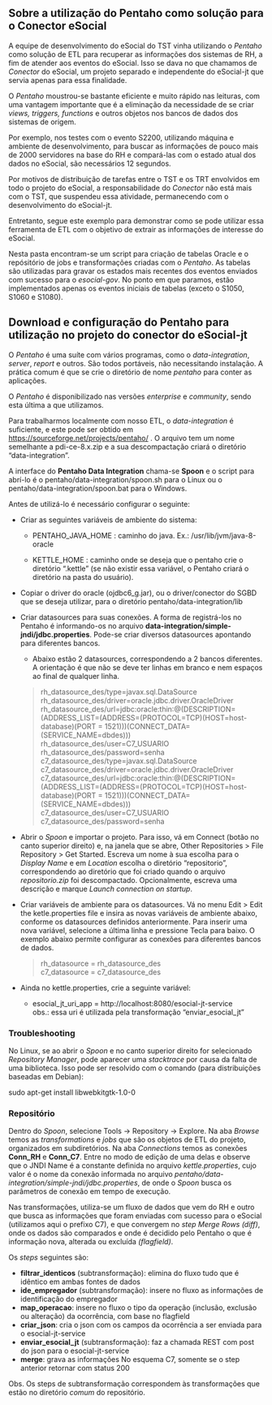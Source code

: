 ## Sobre a utilização do Pentaho como solução para o Conector eSocial

A equipe de desenvolvimento do eSocial do TST vinha utilizando o *Pentaho* como solução de ETL para recuperar as informações dos sistemas de RH, a fim de atender aos eventos do eSocial. Isso se dava no que chamamos de *Conector* do eSocial, um projeto separado e independente do eSocial-jt que servia apenas para essa finalidade.

O *Pentaho* moustrou-se bastante eficiente e muito rápido nas leituras, com uma vantagem importante que é a eliminação da necessidade de se criar *views, triggers, functions* e outros objetos nos bancos de dados dos sistemas de origem.

Por exemplo, nos testes com o evento S2200, utilizando máquina e ambiente de desenvolvimento, para buscar as informações de pouco mais de 2000 servidores na base do RH e compará-las com o estado atual dos dados no eSocial, são necessários 12 segundos.

Por motivos de distribuição de tarefas entre o TST e os TRT envolvidos em todo o projeto do eSocial, a responsabilidade do *Conector* não está mais com o TST, que suspendeu essa atividade, permanecendo com o desenvolvimento do eSocial-jt.

Entretanto, segue este exemplo para demonstrar como se pode utilizar essa ferramenta de ETL com o objetivo de extrair as informações de interesse do eSocial.

Nesta pasta encontram-se um script para criação de tabelas Oracle e o repósitório de jobs e transformações criadas com o *Pentaho*.
As tabelas são utilizadas para gravar os estados mais recentes dos eventos enviados com sucesso para o *esocial-gov*. No ponto em que paramos, estão implementados apenas os eventos iniciais de tabelas (exceto o S1050, S1060 e S1080).

## Download e configuração do Pentaho para utilização no projeto do conector do eSocial-jt

O *Pentaho* é uma suíte com vários programas, como o *data-integration*, *server*, *report* e outros. São todos portáveis, não necessitando instalação. A prática comum é que se crie o diretório de nome *pentaho* para conter as aplicações.

O *Pentaho* é disponibilizado nas versões *enterprise* e *community*, sendo esta última a que utilizamos.

Para trabalharmos localmente com nosso ETL, o *data-integration* é suficiente, e este pode ser obtido em https://sourceforge.net/projects/pentaho/ . O arquivo  tem um nome semelhante a pdi-ce-8.x.zip e a sua descompactação criará o diretório “data-integration”.

A interface do **Pentaho Data Integration** chama-se **Spoon** e o script para abrí-lo é o pentaho/data-integration/spoon.sh para o Linux ou o pentaho/data-integration/spoon.bat para o Windows.

Antes de utilizá-lo é necessário configurar o seguinte:

* Criar as seguintes variáveis de ambiente do sistema:</br>

	* PENTAHO_JAVA_HOME : caminho do java. Ex.: /usr/lib/jvm/java-8-oracle</br>

	* KETTLE_HOME : caminho onde se deseja que o pentaho crie o diretório “.kettle” (se não existir essa variável, o Pentaho criará o diretório na pasta do usuário). 

*  Copiar o driver do oracle (ojdbc6_g.jar), ou o driver/conector do SGBD que se deseja utilizar, para o diretório pentaho/data-integration/lib

* Criar datasources para suas conexões. A forma de registrá-los no Pentaho é informando-os no arquivo **data-integration/simple-jndi/jdbc.properties**. Pode-se criar diversos datasources apontando para diferentes bancos. 
  
  * Abaixo estão 2 datasources, correspondendo a  2 bancos diferentes. A orientação é que não se deve ter linhas em branco e nem espaços ao final de qualquer linha.
  
  > rh_datasource_des/type=javax.sql.DataSource</br>
  > rh_datasource_des/driver=oracle.jdbc.driver.OracleDriver</br>
  > rh_datasource_des/url=jdbc:oracle:thin:@(DESCRIPTION=(ADDRESS_LIST=(ADDRESS=(PROTOCOL=TCP)(HOST=host-database)(PORT = 1521)))(CONNECT_DATA=(SERVICE_NAME=dbdes)))</br>
  > rh_datasource_des/user=C7_USUARIO</br>
  > rh_datasource_des/password=senha</br>
  > c7_datasource_des/type=javax.sql.DataSource</br>
  > c7_datasource_des/driver=oracle.jdbc.driver.OracleDriver</br>
  > c7_datasource_des/url=jdbc:oracle:thin:@(DESCRIPTION=(ADDRESS_LIST=(ADDRESS=(PROTOCOL=TCP)(HOST=host-database)(PORT = 1521)))(CONNECT_DATA=(SERVICE_NAME=dbdes)))</br>
  > c7_datasource_des/user=C7_USUARIO</br>
  > c7_datasource_des/password=senha</br>

  
 - Abrir o *Spoon* e importar o projeto. Para isso, vá em Connect (botão no canto superior direito) e, na janela que se abre, Other Repositories > File Repository > Get Started. Escreva um nome à sua escolha para o *Display Name* e em *Location* escolha o diretório “repositorio”, correspondendo ao diretório que foi criado quando o arquivo *repositorio.zip* foi descompactado. Opcionalmente, escreva uma descrição e marque *Launch connection on startup*.

 - Criar variáveis de ambiente para os datasources. Vá no menu Edit > Edit the ketle.properties file e insira as novas variáveis de ambiente abaixo, conforme os datasources definidos anteriormente. Para inserir uma nova variável, selecione a última linha e pressione Tecla para baixo. O exemplo abaixo permite configurar as conexões para diferentes bancos de dados.

    >rh_datasource = rh_datasource_des</br>
    >c7_datasource = c7_datasource_des

 - Ainda no kettle.properties, crie a seguinte variável:</br>
     * esocial_jt_uri_app = http://localhost:8080/esocial-jt-service </br>
   obs.: essa uri é utilizada pela transformação “enviar_esocial_jt”

### Troubleshooting

No Linux, se ao abrir o *Spoon* e no canto superior direito for selecionado *Repository Manager*, pode aparecer uma *stacktrace* por causa da falta de uma biblioteca. Isso pode ser resolvido com o comando (para distribuições baseadas em Debian):

  sudo apt-get install libwebkitgtk-1.0-0

### Repositório

Dentro do *Spoon*, selecione Tools -> Repository -> Explore.
Na aba *Browse* temos as *transformations* e *jobs* que são os objetos de ETL do projeto, organizados em subdiretórios.
Na aba *Connections* temos as conexões **Conn_RH** e **Conn_C7**. Entre no modo de edição de uma delas e observe que o JNDI Name é a constante definida no arquivo *kettle.properties*, cujo valor é o nome da conexão informada no arquivo *pentaho/data-integration/simple-jndi/jdbc.properties*, de onde o *Spoon* busca os parâmetros de conexão em tempo de execução.

Nas transformações, utiliza-se um fluxo de dados que vem do RH e outro que busca as informações que foram enviadas com sucesso para o eSocial (utilizamos aqui o prefixo C7), e que convergem no *step Merge Rows (diff)*, onde os dados são comparados e onde é decidido pelo Pentaho o que é informação nova, alterada ou excluída *(flagfield)*.

Os *steps* seguintes são:

* **filtrar_identicos** (subtransformação): elimina do fluxo tudo que é idêntico em ambas fontes de dados
* **ide_empregador** (subtransformação): insere no fluxo as informações de identificação do empregador
* **map_operacao**: insere no fluxo o tipo da operação (inclusão, exclusão ou alteração) da ocorrência, com base no flagfield
* **criar_json**: cria o json com os campos da ocorrência a ser enviada para o esocial-jt-service
* **enviar_esocial_jt** (subtransformação): faz a chamada REST com post do json para o esocial-jt-service
* **merge**: grava as informações No esquema C7, somente se o step anterior retornar com status 200

Obs. Os steps de subtransformação correspondem às transformações que estão no diretório *comum* do repositório.
